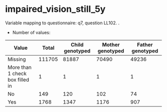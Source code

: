 # impaired_vision_still_5y
Variable mapping to questionnaire: q7, question LL102.
.
- Number of values:

| Value | Total | Child genotyped | Mother genotyped | Father genotyped |
| ----- | ----- | --------------- | ---------------- | ---------------- |
| Missing | 111705 | 81887 | 70490 | 49236 |
| More than 1 check box filled in | 1 | 1 | 1 |1 |
| No | 149 | 120 | 102 |74 |
| Yes | 1768 | 1347 | 1176 |907 |



